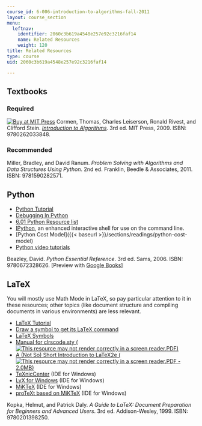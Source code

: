 ```yaml
---
course_id: 6-006-introduction-to-algorithms-fall-2011
layout: course_section
menu:
  leftnav:
    identifier: 2060c3b619a4548e257e92c3216faf14
    name: Related Resources
    weight: 120
title: Related Resources
type: course
uid: 2060c3b619a4548e257e92c3216faf14

---
```


Textbooks
---------

### Required

[![Buy at MIT Press](/images/mp_logo.gif)](https://mitpress.mit.edu/9780262033848) Cormen, Thomas, Charles Leiserson, Ronald Rivest, and Clifford Stein. [_Introduction to Algorithms_](https://mitpress.mit.edu/9780262033848). 3rd ed. MIT Press, 2009. ISBN: 9780262033848.

### Recommended

Miller, Bradley, and David Ranum. _Problem Solving with Algorithms and Data Structures Using Python_. 2nd ed. Franklin, Beedle & Associates, 2011. ISBN: 9781590282571.

Python
------

*   [Python Tutorial](http://docs.python.org/tut/)
*   [Debugging In Python](http://pythonconquerstheuniverse.wordpress.com/category/python-debugger/)
*   [6.01 Python Resource list](http://courses.csail.mit.edu/6.01/fall07/resource.html)
*   [IPython](http://scipy-ipython.readthedocs.io/en/latest/), an enhanced interactive shell for use on the command line.
*   [Python Cost Model]({{< baseurl >}}/sections/readings/python-cost-model)
*   [Python video tutorials](http://www.catonmat.net/blog/learning-python-programming-language-through-video-lectures/)

Beazley, David. _Python Essential Reference_. 3rd ed. Sams, 2006. ISBN: 9780672328626. \[Preview with [Google Books](http://books.google.com/books?id=kQom0WiUbZQC&printsec=frontcover)\]

LaTeX
-----

You will mostly use Math Mode in LaTeX, so pay particular attention to it in these resources; other topics (like document structure and compiling documents in various environments) are less relevant.

*   [LaTeX Tutorial](http://www.maths.tcd.ie/~dwilkins/LaTeXPrimer/)
*   [Draw a symbol to get its LaTeX command](http://detexify.kirelabs.org/classify.html)
*   [LaTeX Symbols](http://www.artofproblemsolving.com/wiki/index.php/LaTeX:Symbols)
*   [Manual for clrscode.sty (![This resource may not render correctly in a screen reader.](/images/inacessible.gif)PDF)](http://courses.csail.mit.edu/6.006/fall11/rsrc/clrscode.pdf)
*   [A (Not So) Short Introduction to LaTeX2e (![This resource may not render correctly in a screen reader.](/images/inacessible.gif)PDF - 2.0MB)](http://tobi.oetiker.ch/lshort/lshort.pdf)
*   [TeXnicCenter](http://www.texniccenter.org/) (IDE for Windows)
*   [LyX for Windows](http://wiki.lyx.org/Windows/Windows) (IDE for Windows)
*   [MiKTeX](http://miktex.org/) (IDE for Windows)
*   [proTeXt based on MiKTeX](http://www.tug.org/protext/) (IDE for Windows)

Kopka, Helmut, and Patrick Daly. _A Guide to LaTeX: Document Preparation for Beginners and Advanced Users_. 3rd ed. Addison-Wesley, 1999. ISBN: 9780201398250.